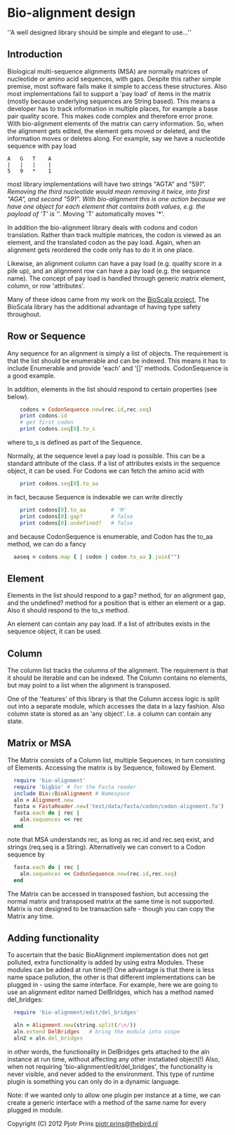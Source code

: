 # Bio-alignment design

''A well designed library should be simple and elegant to use...''

## Introduction

Biological multi-sequence alignments (MSA) are normally matrices of
nucleotide or amino acid sequences, with gaps. Despite this rather
simple premise, most software fails make it simple to access these
structures. Also most implementations fail to support a 'pay load' of
items in the matrix (mostly because underlying sequences are String
based). This means a developer has to track information in multiple
places, for example a base pair quality score. This makes code complex
and therefore error prone. With bio-alignment elements of the matrix
can carry information. So, when the alignment gets edited,
the element gets moved or deleted, and the information moves or
deletes along. For example,
say we have a nucleotide sequence with pay load

    A   G   T    A
    |   |   |    |
    5   9   *    1

most library implementations will have two strings "AGTA" and "59*1".
Removing the third nucleotide would mean removing it twice, into first
"AGA", and second "591". With bio-alignment this is one action because we
have one object for each element that contains both values, e.g. the
payload of 'T' is '*'. Moving 'T' automatically moves '*'.

In addition the bio-alignment library deals with codons and codon translation.
Rather than track multiple matrices, the codon is viewed as an element,
and the translated codon as the pay load. Again, when an alignment gets
reordered the code only has to do it in one place.

Likewise, an alignment column can have a pay load (e.g. quality score
in a pile up), and an alignment row can have a pay load (e.g. the
sequence name). The concept of pay load is handled through generic
matrix element, column, or row 'attributes'.

Many of these ideas came from my work on the [BioScala
project](https://github.com/pjotrp/bioscala/blob/master/doc/design.txt),
The BioScala library has the additional advantage of having type
safety throughout.

## Row or Sequence

Any sequence for an alignment is simply a list of objects. The
requirement is that the list should be enumerable and can be indexed. This means
it has to include Enumerable and provide 'each' and '[]' methods. CodonSequence 
is a good example.

In addition, elements in the list should respond to certain properties (see
below). 

```ruby
    codons = CodonSequence.new(rec.id,rec.seq)
    print codons.id
    # get first codon
    print codons.seq[0].to_s
```

where to_s is defined as part of the Sequence.

Normally, at the sequence level a pay load is possible. This can be a standard
attribute of the class. If a list of attributes exists in the
sequence object, it can be used. For Codons we can fetch the amino
acid with

```ruby
    print codons.seq[0].to_aa
```

in fact, because Sequence is indexable we can write directly

```ruby
    print codons[0].to_aa        # 'M'
    print codons[0].gap?         # false
    print codons[0].undefined?   # false
```

and because CodonSequence is enumerable, and Codon has the to_aa method, we can
do a fancy

```ruby
  aaseq = codons.map { | codon | codon.to_aa }.join("")
```

## Element

Elements in the list should respond to a gap? method, for an alignment
gap, and the undefined? method for a position that is either an
element or a gap. Also it should respond to the to_s method.

An element can contain any pay load.  If a list of attributes exists
in the sequence object, it can be used.

## Column

The column list tracks the columns of the alignment. The requirement
is that it should be iterable and can be indexed. The Column contains
no elements, but may point to a list when the alignment is transposed.

One of the 'features' of this library is that the Column access logic is 
split out into a separate module, which accesses the data in a lazy fashion. 
Also column state is stored as an 'any object'. I.e. a column can contain
any state.

## Matrix or MSA

The Matrix consists of a Column list, multiple Sequences, in turn
consisting of Elements. Accessing the matrix is by Sequence, followed
by Element.

```ruby
  require 'bio-alignment'
  require 'bigbio' # for the Fasta reader
  include Bio::BioAlignment # Namespace
  aln = Alignment.new
  fasta = FastaReader.new('test/data/fasta/codon/codon-alignment.fa')
  fasta.each do | rec |
    aln.sequences << rec
  end
```

note that MSA understands rec, as long as rec.id and rec.seq exist, and strings
(req.seq is a String). Alternatively we can convert to a Codon sequence by

```ruby
  fasta.each do | rec |
    aln.sequences << CodonSequence.new(rec.id,rec.seq)
  end
```

The Matrix can be accessed in transposed fashion, but accessing the normal
matrix and transposed matrix at the same time is not supported.  Matrix is not
designed to be transaction safe - though you can copy the Matrix any time.

## Adding functionality

To ascertain that the basic BioAlignment implementation does not get
polluted, extra functionality is added by using extra Modules. These
modules can be added at run time(!) One advantage is that there is
less name space pollution, the other is that different implementations
can be plugged in - using the same interface. For example, here we are
going to use an alignment editor named DelBridges, which has a method
named del_bridges:

```ruby
  require 'bio-alignment/edit/del_bridges'

  aln = Alignment.new(string.split(/\n/))
  aln.extend DelBridges   # bring the module into scope
  aln2 = aln.del_bridges
```

in other words, the functionality in DelBridges gets attached to the
aln instance at run time, without affecting any other instatiated
object(!) Also, when not requiring 'bio-alignment/edit/del_bridges',
the functionality is never visible, and never added to the
environment. This type of runtime plugin is something you can only do
in a dynamic language.

Note: if we wanted only to allow one plugin per instance at a time, we can
create a generic interface with a method of the same name for every
plugged in module. 

Copyright (C) 2012 Pjotr Prins <pjotr.prins@thebird.nl>
